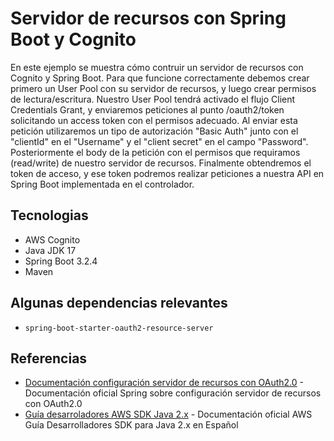 # Servidor de recursos con Spring Boot y Cognito

En este ejemplo se muestra cómo contruir un servidor de recursos con Cognito y Spring Boot. Para que funcione correctamente debemos crear primero
un User Pool con su servidor de recursos, y luego crear permisos de lectura/escritura. Nuestro User Pool tendrá activado el flujo Client Credentials
Grant, y enviaremos peticiones al punto /oauth2/token solicitando un access token con el permisos adecuado. Al enviar esta petición utilizaremos
un tipo de autorización "Basic Auth" junto con el "clientId" en el "Username" y el "client secret" en el campo "Password". Posteriormente 
el body de la petición con el permisos que requiramos (read/write) de nuestro servidor de recursos. Finalmente obtendremos el token de acceso, y 
ese token podremos realizar peticiones a nuestra API en Spring Boot implementada en el controlador.

## Tecnologias

* AWS Cognito
* Java JDK 17
* Spring Boot 3.2.4
* Maven 

## Algunas dependencias relevantes

* `spring-boot-starter-oauth2-resource-server`

 ## Referencias

- [Documentación configuración servidor de recursos con OAuth2.0](https://docs.spring.io/spring-security/reference/servlet/oauth2/resource-server/jwt.html) - Documentación oficial Spring sobre configuración servidor de recursos con OAuth2.0
- [Guía desarroladores AWS SDK Java 2.x](https://docs.aws.amazon.com/es_es/sdk-for-java/latest/developer-guide/home.html) - Documentación oficial AWS Guía Desarrolladores SDK para Java 2.x en Español



